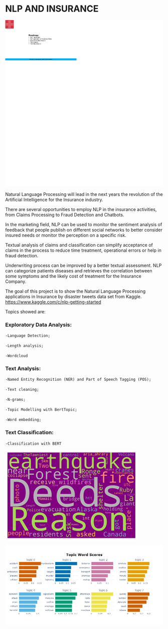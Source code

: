 # NLP AND INSURANCE

![](images/NLP_INSURANCE.png)

Natural Language Processing will lead in the next years the revolution of the Artificial Intelligence for the Insurance industry.

There are several opportunities to employ NLP in the insurance activities, from Claims Processing to Fraud Detection and Chatbots.

In the marketing field, NLP can be used to monitor the sentiment analysis of feedback that people publish on different social networks to better consider insured needs or monitor the perception on a specific risk.

Textual analysis of claims and classification can simplify acceptance of claims in the process to reduce time treatment, operational errors or help in fraud detection.

Underwriting process can be improved by a better textual assessment. NLP can categorize patients diseases and retrieves the correlation between some symptoms and the likely cost of treatment for the Insurance Company.

The goal of this project is to show the Natural Language Processing applications in Insurance by disaster tweets data set from Kaggle. https://www.kaggle.com/c/nlp-getting-started 

Topics showed are:

### Exploratory Data Analysis:
  
    -Language Detection;
  
    -Length analysis;
  
    -Wordcloud

### Text Analysis:
  
    -Named Entity Recognition (NER) and Part of Speech Tagging (POS);
  
    -Text cleaning;
    
    -N-grams;
  
    -Topic Modelling with BertTopic;
  
    -Word embedding;
 
### Text Classification:
  
    -Classification with BERT
  

![](images/wordcloud_.png)

![](images/BertTopic.png)

